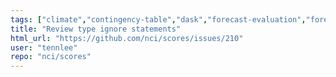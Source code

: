 ```yaml
---
tags: ["climate","contingency-table","dask","forecast-evaluation","forecast-verification","forecasting","model-validation","oceanography","pandas","python","refactoring","verification","weather","xarray"]
title: "Review type ignore statements"
html_url: "https://github.com/nci/scores/issues/210"
user: "tennlee"
repo: "nci/scores"
---
```



